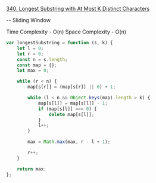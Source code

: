[340. Longest Substring with At Most K Distinct Characters](https://leetcode.com/problems/longest-substring-with-at-most-k-distinct-characters/)

-- Sliding Window

Time Complexity - O(n)
Space Complexity - O(n)

```javascript
var longestSubstring = function (s, k) {
	let l = 0;
	let r = 0;
	const n = s.length;
	const map = {};
	let max = 0;

	while (r < n) {
		map[s[r]] = (map[s[r]] || 0) + 1;

		while (l < n && Object.keys(map).length > k) {
			map[s[l]] = map[s[l]] - 1;
			if (map[s[l]] === 0) {
				delete map[s[l]];
			}
			l++;
		}

		max = Math.max(max, r - l + 1);

		r++;
	}

	return max;
};
```
